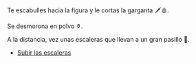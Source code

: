 Te escabulles hacia la figura y le cortas la garganta 🗡️🩸.

Se desmorona en polvo ⚱️.

A la distancia, vez unas escaleras que llevan a un gran pasillo 🚪.

- [Subir las escaleras](../3/1.md)

